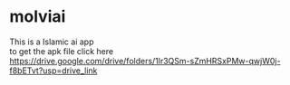 # molviai
This is a Islamic ai app  
to get the apk file click here https://drive.google.com/drive/folders/1lr3QSm-sZmHRSxPMw-qwjW0j-f8bETvt?usp=drive_link
